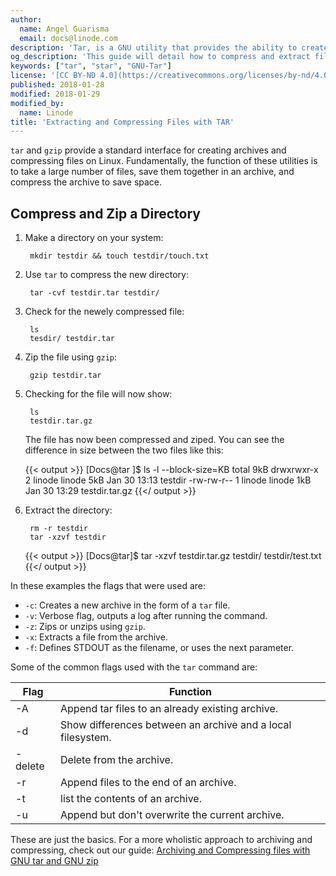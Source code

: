 ```yaml
---
author:
  name: Angel Guarisma
  email: docs@linode.com
description: 'Tar, is a GNU utility that provides the ability to create tar archives, extract and compress files.'
og_description: 'This guide will detail how to compress and extract files using tar on the Unix filesystem'
keywords: ["tar", "star", "GNU-Tar"]
license: '[CC BY-ND 4.0](https://creativecommons.org/licenses/by-nd/4.0)'
published: 2018-01-28
modified: 2018-01-29
modified_by:
  name: Linode
title: 'Extracting and Compressing Files with TAR'
---
```


`tar` and `gzip` provide a standard interface for creating archives and compressing files on Linux. Fundamentally, the function of these utilities is to take a large number of files, save them together in an archive, and compress the archive to save space.


## Compress and Zip a Directory 

1. Make a directory on your system:

        mkdir testdir && touch testdir/touch.txt

2. Use `tar` to compress the new directory:

        tar -cvf testdir.tar testdir/

3. Check for the newely compressed file:

        ls 
        tesdir/ testdir.tar

4. Zip the file using `gzip`:

        gzip testdir.tar

5. Checking for the file will now show:

        ls
        testdir.tar.gz

    The file has now been compressed and ziped. You can see the difference in size between the two files like this:

    {{< output >}}
[Docs@tar ]$ ls -l --block-size=KB
total 9kB
drwxrwxr-x 2 linode linode 5kB Jan 30 13:13 testdir
-rw-rw-r-- 1 linode linode 1kB Jan 30 13:29 testdir.tar.gz
{{</ output >}}

6. Extract the directory:

        rm -r testdir
        tar -xzvf testdir

    {{< output >}}
[Docs@tar]$ tar -xzvf testdir.tar.gz
testdir/
testdir/test.txt
{{</ output >}}

In these examples the flags that were used are:

* `-c`: Creates a new archive in the form of a `tar` file. 
* `-v`: Verbose flag, outputs a log after running the command. 
* `-z`: Zips or unzips using `gzip`. 
* `-x`: Extracts a file from the archive.
* `-f`: Defines STDOUT as the filename, or uses the next parameter.

Some of the common flags used with the `tar` command are:

|Flag   |Function   |
|---|---|
|-A |Append tar files to an already existing archive.   |
|-d |Show differences between an archive and a local filesystem.   |
|-delete |Delete from the archive.   |
|-r |Append files to the end of an archive.   |
|-t |list the contents of an archive.   |
|-u |Append but don't overwrite the current archive.   |


These are just the basics. For a more wholistic approach to archiving and compressing, check out our guide: [Archiving and Compressing files with GNU tar and GNU zip](/docs/tools-reference/tools/archiving-and-compressing-files-with-gnu-tar-and-gnu-zip)
